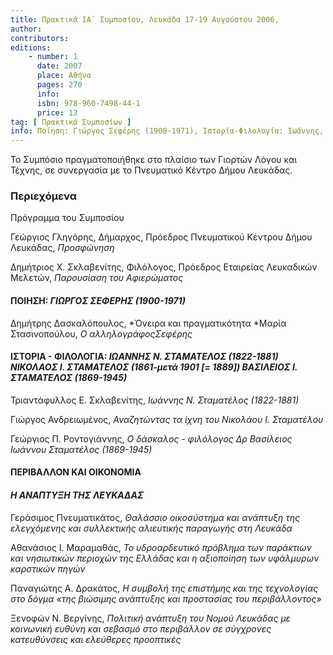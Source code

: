 ```yaml
---
title: Πρακτικά ΙΑ΄ Συμποσίου, Λευκάδα 17-19 Αυγούστου 2006,
author: 
contributors: 
editions: 
    - number: 1
      date: 2007
      place: Αθήνα
      pages: 270
      info: 
      isbn: 978-960-7498-44-1
      price: 13
tag: [ Πρακτικά Συμποσίων ]
info: Ποίηση: Γιώργος Σεφέρης (1900-1971), Ιστορία-Φιλολογία: Ιωάννης, Ν. Σταματέλος (1822-1881), Νικόλαος Ι. Σταματέλος (1861-μετά 1901 [= 1889]), Βασίλειος Ι. Σταματέλος (1896-1945), Περιβάλλον και οικονομία. Η ανάπτυξη της Λευκάδας
---
```


Το Συμπόσιο πραγματοποιήθηκε στο πλαίσιο των Γιορτών Λόγου και Τέχνης, σε συνεργασία με το Πνευματικό Κέντρο Δήμου Λευκάδας.

### Περιεχόμενα

Πρόγραμμα του Συμποσίου

Γεώργιος Γληγόρης, Δήμαρχος, Πρόεδρος Πνευματικού Κέντρου Δήμου Λευκάδας, *Προσφώνηση*

Δημήτριος Χ. Σκλαβενίτης, Φιλόλογος, Πρόεδρος Εταιρείας Λευκαδικών Μελετών, *Παρουσίαση του Αφιερώματος*

#### ΠΟΙΗΣΗ: *ΓΙΩΡΓΟΣ ΣΕΦΕΡΗΣ \(1900-1971\)*

Δημήτρης Δασκαλόπουλος, *Όνειρα και πραγματικότητα *Μαρία Στασινοπούλου, *Ο αλληλογράφοςΣεφέρης*

#### ΙΣΤΟΡΙΑ - ΦΙΛΟΛΟΓΙΑ: *ΙΩΑΝΝΗΣ Ν. ΣΤΑΜΑΤΕΛΟΣ \(1822-1881\) ΝΙΚΟΛΑΟΣ Ι. ΣΤΑΜΑΤΕΛΟΣ \(1861-μετά 1901 \[= 1889\]\) ΒΑΣΙΛΕΙΟΣ Ι. ΣΤΑΜΑΤΕΛΟΣ \(1869-1945\)*

Τριαντάφυλλος Ε. Σκλαβενίτης, *Ιωάννης Ν. Σταματέλος \(1822-1881\)*

Γιώργος Ανδρειωμένος, *Αναζητώντας τα ίχνη του Νικολάου Ι. Σταματέλου*

Γεώργιος Π. Ροντογιάννης, *Ο δάσκαλος - φιλόλογος Δρ Βασίλειος Ιωάννου Σταματέλος \(1869-1945\)*

#### ΠΕΡΙΒΑΛΛΟΝ ΚΑΙ ΟΙΚΟΝΟΜΙΑ
#### *Η ΑΝΑΠΤΥΞΗ ΤΗΣ ΛΕΥΚΑΔΑΣ*

Γεράσιμος Πνευματικάτος, *Θαλάσσιο οικοσύστημα και ανάπτυξη της ελεγχόμενης και συλλεκτικής αλιευτικής παραγωγής στη Λευκάδα*

Αθανάσιος Ι. Μαραμαθάς, *Το υδροαρδευτικό πρόβλημα των παράκτιων και νησιωτικών περιοχών της Ελλάδας και η αξιοποίηση των υφάλμυρων καρστικών πηγών*

Παναγιώτης Α. Δρακάτος, *Η συμβολή της επιστήμης και της τεχνολογίας στο δόγμα «της βιώσιμης ανάπτυξης και προστασίας του περιβάλλοντος»*

Ξενοφών Ν. Βεργίνης, *Πολιτική ανάπτυξη του Νομού Λευκάδας με κοινωνική ευθύνη και σεβασμό στο περιβάλλον σε σύγχρονες κατευθύνσεις και ελεύθερες προοπτικές*
